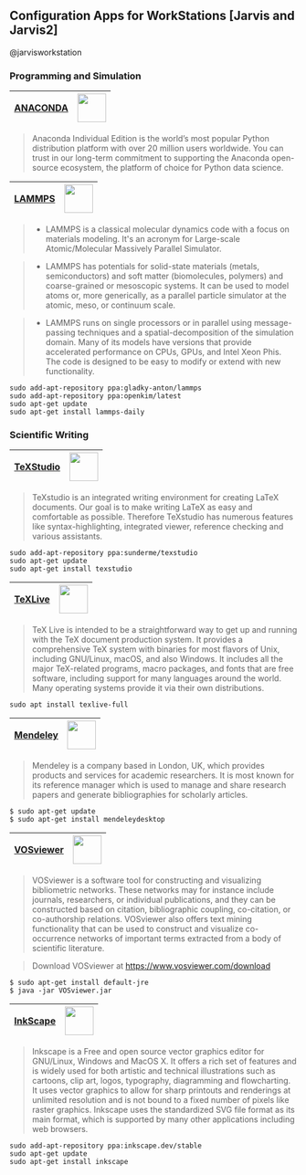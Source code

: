 ## Configuration Apps for WorkStations [Jarvis and Jarvis2]

@jarvisworkstation

### Programming and Simulation

|[ANACONDA](https://www.anaconda.com/products/individual)|<img src=https://upload.wikimedia.org/wikipedia/en/c/cd/Anaconda_Logo.png height=50>|
|---|---|
> Anaconda Individual Edition is the world’s most popular Python distribution platform with over 20 million users worldwide. You can trust in our long-term commitment to supporting the Anaconda open-source ecosystem, the platform of choice for Python data science. 


|[LAMMPS](https://lammps.sandia.gov/)|<img src=https://lammps.sandia.gov/movies/logo.gif height=50>|
|---|---|

>- LAMMPS is a classical molecular dynamics code with a focus on materials modeling. It's an acronym for Large-scale Atomic/Molecular Massively Parallel Simulator.

>- LAMMPS has potentials for solid-state materials (metals, semiconductors) and soft matter (biomolecules, polymers) and coarse-grained or mesoscopic systems. It can be used to model atoms or, more generically, as a parallel particle simulator at the atomic, meso, or continuum scale.

>- LAMMPS runs on single processors or in parallel using message-passing techniques and a spatial-decomposition of the simulation domain. Many of its models have versions that provide accelerated performance on CPUs, GPUs, and Intel Xeon Phis. The code is designed to be easy to modify or extend with new functionality. 

```
sudo add-apt-repository ppa:gladky-anton/lammps
sudo add-apt-repository ppa:openkim/latest
sudo apt-get update 
sudo apt-get install lammps-daily
```

### Scientific Writing 

|[TeXStudio](https://www.texstudio.org/)|<img src=https://i.stack.imgur.com/XVUkl.png height=50>|
|---|---|

> TeXstudio is an integrated writing environment for creating LaTeX documents. Our goal is to make writing LaTeX as easy and comfortable as possible. Therefore TeXstudio has numerous features like syntax-highlighting, integrated viewer, reference checking and various assistants. 

```
sudo add-apt-repository ppa:sunderme/texstudio
sudo apt-get update
sudo apt-get install texstudio
```

|[TeXLive](https://www.tug.org/texlive/)|<img src=https://upload.wikimedia.org/wikipedia/commons/thumb/c/cc/Logo_TeX_Live.svg/1200px-Logo_TeX_Live.svg.png height=50>|
|---|---|

> TeX Live is intended to be a straightforward way to get up and running with the TeX document production system. It provides a comprehensive TeX system with binaries for most flavors of Unix, including GNU/Linux, macOS, and also Windows. It includes all the major TeX-related programs, macro packages, and fonts that are free software, including support for many languages around the world. Many operating systems provide it via their own distributions. 

``` sudo apt install texlive-full ```

|[Mendeley](https://www.mendeley.com/)|<img src=https://www.blogs.unicamp.br/socialmente/wp-content/uploads/sites/238/2014/01/logo-mendeley-200x115.png height=50>|
|---|---|

> Mendeley is a company based in London, UK, which provides products and services for academic researchers. It is most known for its reference manager which is used to manage and share research papers and generate bibliographies for scholarly articles. 

```
$ sudo apt-get update
$ sudo apt-get install mendeleydesktop
```

|[VOSviewer](https://www.vosviewer.com/)|<img src=https://www.cwts.nl/rori/fundinglandscape/fonts/vosviewer-logo.svg height=50>|
|---|---|

> VOSviewer is a software tool for constructing and visualizing bibliometric networks. These networks may for instance include journals, researchers, or individual publications, and they can be constructed based on citation, bibliographic coupling, co-citation, or co-authorship relations. VOSviewer also offers text mining functionality that can be used to construct and visualize co-occurrence networks of important terms extracted from a body of scientific literature.

> Download VOSviewer at https://www.vosviewer.com/download

```
$ sudo apt-get install default-jre
$ java -jar VOSviewer.jar
```

|[InkScape](https://inkscape.org/pt-br/)|<img src=https://media.inkscape.org/static/images/inkscape-logo.svg height=50>|
|---|---|

> Inkscape is a Free and open source vector graphics editor for GNU/Linux, Windows and MacOS X. It offers a rich set of features and is widely used for both artistic and technical illustrations such as cartoons, clip art, logos, typography, diagramming and flowcharting. It uses vector graphics to allow for sharp printouts and renderings at unlimited resolution and is not bound to a fixed number of pixels like raster graphics. Inkscape uses the standardized SVG file format as its main format, which is supported by many other applications including web browsers.

```
sudo add-apt-repository ppa:inkscape.dev/stable
sudo apt-get update
sudo apt-get install inkscape
```
